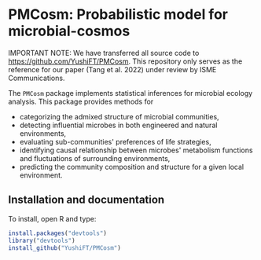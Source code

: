 PMCosm: Probabilistic model for microbial-cosmos
=======

IMPORTANT NOTE: We have transferred all source code to </span> <https://github.com/YushiFT/PMCosm>. This repository only serves as the reference for our paper (Tang et al. 2022) under review by ISME Communications. 

The `PMCosm` package implements statistical inferences for microbial ecology analysis. This package provides methods for 

* categorizing the admixed structure of microbial communities,
* detecting influential microbes in both engineered and natural environments,
* evaluating sub-communities' preferences of life strategies,
* identifying causal relationship between microbes' metabolism functions and fluctuations of surrounding environments,
* predicting the community composition and structure for a given local environment. 

Installation and documentation
---------------------------------------

To install, open R and type:

```R
install.packages("devtools")
library("devtools")
install_github("YushiFT/PMCosm")
```
